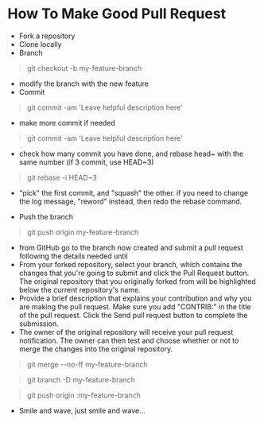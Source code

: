 How To Make Good Pull Request
=============================

* Fork a repository
* Clone locally
* Branch

> git checkout -b my-feature-branch

* modify the branch with the new feature
* Commit

> git commit -am 'Leave helpful description here'

* make more commit if needed

> git commit -am 'Leave helpful description here'

* check how many commit you have done, and rebase head~ with the same number (if 3 commit, use HEAD~3)

> git rebase -i HEAD~3

* "pick" the first commit, and "squash" the other. if you need to change the log message, "reword" instead, then redo the rebase command.

* Push the branch

> git push origin my-feature-branch

* from GitHub go to the branch now created and submit a pull request following the details needed until
* From your forked repository, select your branch, which contains the changes that you're going to submit and click the Pull Request button. The original repository that you originally forked from will be highlighted below the current repository's name.
* Provide a brief description that explains your contribution and why you are making the pull request. Make sure you add "CONTRIB:" in the title of the pull request. Click the Send pull request button to complete the submission.
* The owner of the original repository will receive your pull request notification. The owner can then test and choose whether or not to merge the changes into the original repository.

> git merge --no-ff my-feature-branch

> git branch -D my-feature-branch

> git push origin :my-feature-branch

* Smile and wave, just smile and wave... 
